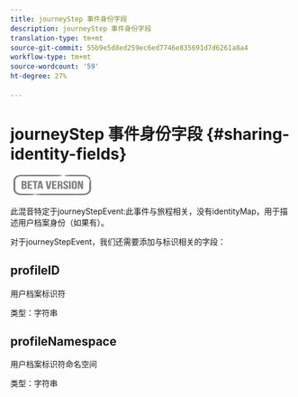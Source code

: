 ```yaml
---
title: journeyStep 事件身份字段
description: journeyStep 事件身份字段
translation-type: tm+mt
source-git-commit: 55b9e5d8ed259ec6ed7746e835691d7d6261a8a4
workflow-type: tm+mt
source-wordcount: '59'
ht-degree: 27%

---
```


# journeyStep 事件身份字段 {#sharing-identity-fields}

![](../assets/do-not-localize/badge.png)

此混音特定于journeyStepEvent:此事件与旅程相关，没有identityMap，用于描述用户档案身份（如果有）。

对于journeyStepEvent，我们还需要添加与标识相关的字段：

## profileID

用户档案标识符

类型：字符串

## profileNamespace

用户档案标识符命名空间

类型：字符串
